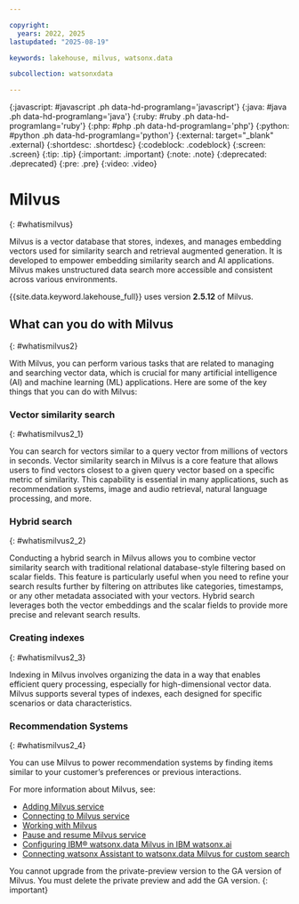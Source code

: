 ```yaml
---

copyright:
  years: 2022, 2025
lastupdated: "2025-08-19"

keywords: lakehouse, milvus, watsonx.data

subcollection: watsonxdata

---
```


{:javascript: #javascript .ph data-hd-programlang='javascript'}
{:java: #java .ph data-hd-programlang='java'}
{:ruby: #ruby .ph data-hd-programlang='ruby'}
{:php: #php .ph data-hd-programlang='php'}
{:python: #python .ph data-hd-programlang='python'}
{:external: target="_blank" .external}
{:shortdesc: .shortdesc}
{:codeblock: .codeblock}
{:screen: .screen}
{:tip: .tip}
{:important: .important}
{:note: .note}
{:deprecated: .deprecated}
{:pre: .pre}
{:video: .video}

# Milvus
{: #whatismilvus}

Milvus is a vector database that stores, indexes, and manages embedding vectors used for similarity search and retrieval augmented generation. It is developed to empower embedding similarity search and AI applications. Milvus makes unstructured data search more accessible and consistent across various environments.

{{site.data.keyword.lakehouse_full}} uses version **2.5.12** of Milvus.

## What can you do with Milvus
{: #whatismilvus2}

With Milvus, you can perform various tasks that are related to managing and searching vector data, which is crucial for many artificial intelligence (AI) and machine learning (ML) applications. Here are some of the key things that you can do with Milvus:

### Vector similarity search
{: #whatismilvus2_1}

You can search for vectors similar to a query vector from millions of vectors in seconds. Vector similarity search in Milvus is a core feature that allows users to find vectors closest to a given query vector based on a specific metric of similarity. This capability is essential in many applications, such as recommendation systems, image and audio retrieval, natural language processing, and more.

### Hybrid search
{: #whatismilvus2_2}

Conducting a hybrid search in Milvus allows you to combine vector similarity search with traditional relational database-style filtering based on scalar fields. This feature is particularly useful when you need to refine your search results further by filtering on attributes like categories, timestamps, or any other metadata associated with your vectors. Hybrid search leverages both the vector embeddings and the scalar fields to provide more precise and relevant search results.

### Creating indexes
{: #whatismilvus2_3}

Indexing in Milvus involves organizing the data in a way that enables efficient query processing, especially for high-dimensional vector data. Milvus supports several types of indexes, each designed for specific scenarios or data characteristics.

### Recommendation Systems
{: #whatismilvus2_4}

You can use Milvus to power recommendation systems by finding items similar to your customer’s preferences or previous interactions.

For more information about Milvus, see:

- [Adding Milvus service]({{site.data.keyword.ref-adding-milvus-service-link}})
- [Connecting to Milvus service]({{site.data.keyword.ref-conn-to-milvus-link}})
- [Working with Milvus]({{site.data.keyword.ref-working_with_milvus-link}})
- [Pause and resume Milvus service]({{site.data.keyword.ref-pause_resume_milvus-link}})
- [Configuring IBM® watsonx.data Milvus in IBM watsonx.ai](/docs/watsonxdata?topic=watsonxdata-wxd_wxai_milvus_conn)
- [Connecting watsonx Assistant to watsonx.data Milvus for custom search](/docs/watsonxdata?topic=watsonxdata-wxd_wxa_connection)

You cannot upgrade from the private-preview version to the GA version of Milvus. You must delete the private preview and add the GA version.
{: important}
